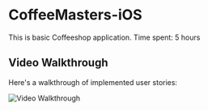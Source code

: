 # CoffeeMasters-iOS

This is basic Coffeeshop application.
Time spent: 5 hours

## Video Walkthrough
Here's a walkthrough of implemented user stories:

<img src='http://g.recordit.co/ZXSCC5v7RP.gif' title='Video Walkthrough' width='' alt='Video Walkthrough' />





